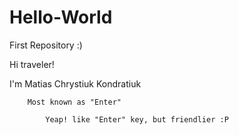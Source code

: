 # Hello-World

First Repository :)


Hi traveler! 

I'm Matias Chrystiuk Kondratiuk

        Most known as "Enter"
          
            Yeap! like "Enter" key, but friendlier :P 
          
         

